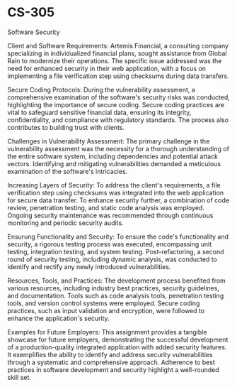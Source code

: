 # CS-305
Software Security

Client and Software Requirements:
Artemis Financial, a consulting company specializing in individualized financial plans, sought assistance from Global Rain to modernize their operations. The specific issue addressed was the need for enhanced security in their web application, with a focus on implementing a file verification step using checksums during data transfers.

Secure Coding Protocols:
During the vulnerability assessment, a comprehensive examination of the software's security risks was conducted, highlighting the importance of secure coding. Secure coding practices are vital to safeguard sensitive financial data, ensuring its integrity, confidentiality, and compliance with regulatory standards. The process also contributes to building trust with clients.

Challenges in Vulnerability Assessment:
The primary challenge in the vulnerability assessment was the necessity for a thorough understanding of the entire software system, including dependencies and potential attack vectors. Identifying and mitigating vulnerabilities demanded a meticulous examination of the software's intricacies.

Increasing Layers of Security:
To address the client's requirements, a file verification step using checksums was integrated into the web application for secure data transfer. To enhance security further, a combination of code review, penetration testing, and static code analysis was employed. Ongoing security maintenance was recommended through continuous monitoring and periodic security audits.

Ensurung Functionality and Security:
To ensure the code's functionality and security, a rigorous testing process was executed, encompassing unit testing, integration testing, and system testing. Post-refactoring, a second round of security testing, including dynamic analysis, was conducted to identify and rectify any newly introduced vulnerabilities.

Resources, Tools, and Practices:
The development process benefited from various resources, including industry best practices, security guidelines, and documentation. Tools such as code analysis tools, penetration testing tools, and version control systems were employed. Secure coding practices, such as input validation and encryption, were followed to enhance the application's security.

Examples for Future Employers:
This assignment provides a tangible showcase for future employers, demonstrating the successful development of a production-quality integrated application with added security features. It exemplifies the ability to identify and address security vulnerabilities through a systematic and comprehensive approach. Adherence to best practices in software development and security highlight a well-rounded skill set.
